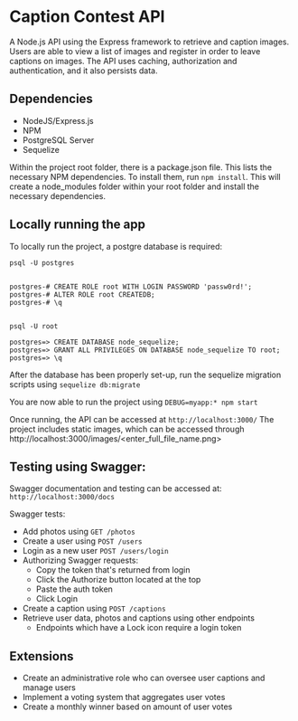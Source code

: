 # Caption Contest API

A Node.js API using the Express framework to retrieve and caption images. Users are able to view a list of images and register in order to leave captions on images. The API uses caching, authorization and authentication, and it also persists data.

## Dependencies

- NodeJS/Express.js
- NPM
- PostgreSQL Server
- Sequelize

Within the project root folder, there is a package.json file. This lists the necessary NPM dependencies. To install them, run `npm install`. This will
create a node_modules folder within your root folder and install the necessary
dependencies. 


 
## Locally running the app

To locally run the project, a postgre database is required:

```
psql -U postgres


postgres-# CREATE ROLE root WITH LOGIN PASSWORD 'passw0rd!'; 
postgres-# ALTER ROLE root CREATEDB;
postgres-# \q


psql -U root

postgres=> CREATE DATABASE node_sequelize;
postgres=> GRANT ALL PRIVILEGES ON DATABASE node_sequelize TO root;
postgres=> \q
```

After the database has been properly set-up, run the sequelize 
migration scripts using `sequelize db:migrate`

You are now able to run the project using `DEBUG=myapp:* npm start`

Once running, the API can be accessed at `http://localhost:3000/`
The project includes static images, which can be accessed through http://localhost:3000/images/<enter_full_file_name.png>


## Testing using Swagger:

Swagger documentation and testing can be accessed at: 
`http://localhost:3000/docs`

Swagger tests:

- Add photos using `GET /photos`
- Create a user using `POST /users`
- Login as a new user `POST /users/login`
- Authorizing Swagger requests:
   - Copy the token that's returned from login
   - Click the Authorize button located at the top
   - Paste the auth token
   - Click Login
- Create a caption using `POST /captions`
 - Retrieve user data, photos and captions using other endpoints
   - Endpoints which have a Lock icon require a login token


## Extensions

- Create an administrative role who can oversee user captions and manage users
- Implement a voting system that aggregates user votes
- Create a monthly winner based on amount of user votes
